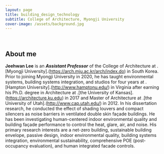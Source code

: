 ```yaml
---
layout: page
title: building_design_technology
subtitle: College of Architecture, Myongji University
cover-image: /assets/background.jpg
---
```


<br/>

## About me

**Jeehwan Lee** is an **_Assistant Professor_** of the College of Architecture at .[Myongji University].(https://arch.mju.ac.kr/arch/index.do) in South Korea. Prior to joining Myongji University in 2020, he has taught environmental systems, building systems integration, and studios for four years at .[Hampton University].(http://www.hamptonu.edu/) in Virginia after earning his Ph.D. degree in Architecture at .[the University of Kansas].(https://architecture.ku.edu) in 2017 and Master of Architecture at .[the University of Utah].(http://www.cap.utah.edu/) in 2012. In his dissertation research, he conducted the effect of shading louvers and compact silencers as noise barriers in ventilated double skin façade buildings. He has been investigating human-centered indoor environmental quality and building façade performance to control the heat, glare, air, and noise. His primary research interests are a net-zero building, sustainable building envelope, passive design, indoor environmental quality, building systems integration, environmental sustainability, comprehensive POE (post-occupancy evaluation), and human integrated facade controls.



